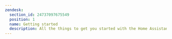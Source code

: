 ```yaml
---
zendesk:
  section_id: 24737097675549
  position: 1
  name: Getting started
  description: All the things to get you started with the Home Assistant Green.
---
```

